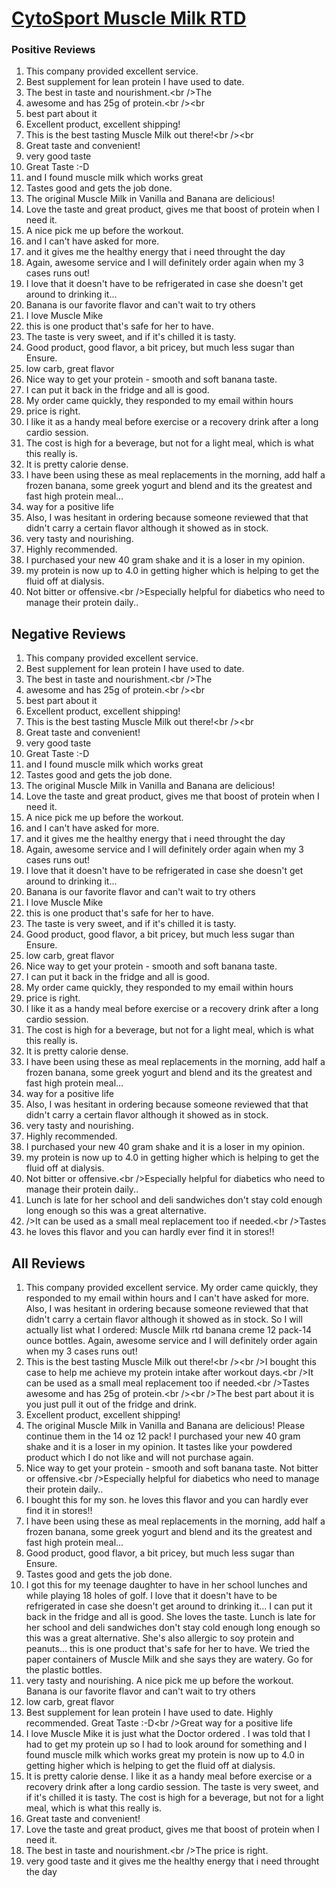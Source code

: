 # [CytoSport Muscle Milk RTD](https://products.checkmycream.com/products/CytoSport-Muscle-Milk-RTD.html)

### Positive Reviews

<ol>
      <li>This company provided excellent service.</li>
      <li>Best supplement for lean protein I have used to date.  </li>
      <li>The best in taste and nourishment.&lt;br /&gt;The</li>
      <li>awesome and has 25g of protein.&lt;br /&gt;&lt;br</li>
      <li>best part about it</li>
      <li>Excellent product, excellent shipping!</li>
      <li>This is the best tasting Muscle Milk out there!&lt;br /&gt;&lt;br</li>
      <li>Great taste and convenient!</li>
      <li>very good taste</li>
      <li>Great Taste :-D</li>
      <li>and I found muscle milk which works great</li>
      <li>Tastes good and gets the job done.</li>
      <li>The original Muscle Milk in Vanilla and Banana are delicious!</li>
      <li>Love the taste and great product, gives me that boost of protein when I need it.</li>
      <li>A nice pick me up before the workout.  </li>
      <li>and I can&#x27;t have asked for more.</li>
      <li>and it gives me the healthy energy that i need throught the day</li>
      <li>Again, awesome service and I will definitely order again when my 3 cases runs out!</li>
      <li>I love that it doesn&#x27;t have to be refrigerated in case she doesn&#x27;t get around to drinking it...</li>
      <li>Banana is our favorite flavor and can&#x27;t wait to try others</li>
      <li>I love Muscle Mike</li>
      <li>this is one product that&#x27;s safe for her to have.</li>
      <li>The taste is very sweet, and if it&#x27;s chilled it is tasty.</li>
      <li>Good product, good flavor, a bit pricey, but much less sugar than Ensure.</li>
      <li>low carb, great flavor</li>
      <li>Nice way to get your protein - smooth and soft banana taste.</li>
      <li>I can put it back in the fridge and all is good.</li>
      <li>My order came quickly, they responded to my email within hours</li>
      <li>price is right.</li>
      <li>I like it as a handy meal before exercise or a recovery drink after a long cardio session.  </li>
      <li>The cost is high for a beverage, but not for a light meal, which is what this really is.</li>
      <li>It is pretty calorie dense.</li>
      <li>I have been using these as meal replacements in the morning, add half a frozen banana, some greek yogurt and blend and its the greatest and fast high protein meal...</li>
      <li>way for a positive life</li>
      <li>Also, I was hesitant in ordering because someone reviewed that that didn&#x27;t carry a certain flavor although it showed as in stock.  </li>
      <li>very tasty and nourishing.</li>
      <li>Highly recommended.  </li>
      <li>I purchased your new 40 gram shake and it is a loser in my opinion.</li>
      <li>my protein is now up to 4.0 in getting higher which is helping to get the fluid off at dialysis.</li>
      <li>Not bitter or offensive.&lt;br /&gt;Especially helpful for diabetics who need to manage their protein daily..</li>
</ol>


<h2>Negative Reviews</h2>
<ol>
<li> This company provided excellent service.</li>
<li> Best supplement for lean protein I have used to date.  </li>
<li> The best in taste and nourishment.&lt;br /&gt;The</li>
<li> awesome and has 25g of protein.&lt;br /&gt;&lt;br</li>
<li> best part about it</li>
<li> Excellent product, excellent shipping!</li>
<li> This is the best tasting Muscle Milk out there!&lt;br /&gt;&lt;br</li>
<li> Great taste and convenient!</li>
<li> very good taste</li>
<li> Great Taste :-D</li>
<li> and I found muscle milk which works great</li>
<li> Tastes good and gets the job done.</li>
<li> The original Muscle Milk in Vanilla and Banana are delicious!</li>
<li> Love the taste and great product, gives me that boost of protein when I need it.</li>
<li> A nice pick me up before the workout.  </li>
<li> and I can&#x27;t have asked for more.</li>
<li> and it gives me the healthy energy that i need throught the day</li>
<li> Again, awesome service and I will definitely order again when my 3 cases runs out!</li>
<li> I love that it doesn&#x27;t have to be refrigerated in case she doesn&#x27;t get around to drinking it...</li>
<li> Banana is our favorite flavor and can&#x27;t wait to try others</li>
<li> I love Muscle Mike</li>
<li> this is one product that&#x27;s safe for her to have.</li>
<li> The taste is very sweet, and if it&#x27;s chilled it is tasty.</li>
<li> Good product, good flavor, a bit pricey, but much less sugar than Ensure.</li>
<li> low carb, great flavor</li>
<li> Nice way to get your protein - smooth and soft banana taste.</li>
<li> I can put it back in the fridge and all is good.</li>
<li> My order came quickly, they responded to my email within hours</li>
<li> price is right.</li>
<li> I like it as a handy meal before exercise or a recovery drink after a long cardio session.  </li>
<li> The cost is high for a beverage, but not for a light meal, which is what this really is.</li>
<li> It is pretty calorie dense.</li>
<li> I have been using these as meal replacements in the morning, add half a frozen banana, some greek yogurt and blend and its the greatest and fast high protein meal...</li>
<li> way for a positive life</li>
<li> Also, I was hesitant in ordering because someone reviewed that that didn&#x27;t carry a certain flavor although it showed as in stock.  </li>
<li> very tasty and nourishing.</li>
<li> Highly recommended.  </li>
<li> I purchased your new 40 gram shake and it is a loser in my opinion.</li>
<li> my protein is now up to 4.0 in getting higher which is helping to get the fluid off at dialysis.</li>
<li> Not bitter or offensive.&lt;br /&gt;Especially helpful for diabetics who need to manage their protein daily..</li>
<li> Lunch is late for her school and deli sandwiches don&#x27;t stay cold enough long enough so this was a great alternative.</li>
<li> /&gt;It can be used as a small meal replacement too if needed.&lt;br /&gt;Tastes</li>
<li> he loves this flavor and you can hardly ever find it in stores!!</li>
</ol>

<h2>All Reviews</h2>

<ol>
    <li> This company provided excellent service. My order came quickly, they responded to my email within hours and I can&#x27;t have asked for more. Also, I was hesitant in ordering because someone reviewed that that didn&#x27;t carry a certain flavor although it showed as in stock.  So I will actually list what I ordered: Muscle Milk rtd banana creme 12 pack-14 ounce bottles. Again, awesome service and I will definitely order again when my 3 cases runs out!</li>
    <li> This is the best tasting Muscle Milk out there!&lt;br /&gt;&lt;br /&gt;I bought this case to help me achieve my protein intake after workout days.&lt;br /&gt;It can be used as a small meal replacement too if needed.&lt;br /&gt;Tastes awesome and has 25g of protein.&lt;br /&gt;&lt;br /&gt;The best part about it is you just pull it out of the fridge and drink.</li>
    <li> Excellent product, excellent shipping!</li>
    <li> The original Muscle Milk in Vanilla and Banana are delicious! Please continue them in the 14 oz 12 pack! I purchased your new 40 gram shake and it is a loser in my opinion. It tastes like your powdered product which I do not like and will not purchase again.</li>
    <li> Nice way to get your protein - smooth and soft banana taste. Not bitter or offensive.&lt;br /&gt;Especially helpful for diabetics who need to manage their protein daily..</li>
    <li> I bought this for my son. he loves this flavor and you can hardly ever find it in stores!!</li>
    <li> I have been using these as meal replacements in the morning, add half a frozen banana, some greek yogurt and blend and its the greatest and fast high protein meal...</li>
    <li> Good product, good flavor, a bit pricey, but much less sugar than Ensure.</li>
    <li> Tastes good and gets the job done.</li>
    <li> I got this for my teenage daughter to have in her school lunches and while playing 18 holes of golf. I love that it doesn&#x27;t have to be refrigerated in case she doesn&#x27;t get around to drinking it... I can put it back in the fridge and all is good. She loves the taste. Lunch is late for her school and deli sandwiches don&#x27;t stay cold enough long enough so this was a great alternative. She&#x27;s also allergic to soy protein and peanuts... this is one product that&#x27;s safe for her to have. We tried the paper containers of Muscle Milk and she says they are watery. Go for the plastic bottles.</li>
    <li> very tasty and nourishing. A nice pick me up before the workout.  Banana is our favorite flavor and can&#x27;t wait to try others</li>
    <li> low carb, great flavor</li>
    <li> Best supplement for lean protein I have used to date.  Highly recommended.  Great Taste :-D&lt;br /&gt;Great way for a positive life</li>
    <li> I love Muscle Mike it is just what the Doctor ordered . I was told that I had to get  my protein up so I had to look around for something and I found muscle milk which works great my protein is now up to 4.0 in getting higher which is helping to get the fluid off at dialysis.</li>
    <li> It is pretty calorie dense. I like it as a handy meal before exercise or a recovery drink after a long cardio session.  The taste is very sweet, and if it&#x27;s chilled it is tasty. The cost is high for a beverage, but not for a light meal, which is what this really is.</li>
    <li> Great taste and convenient!</li>
    <li> Love the taste and great product, gives me that boost of protein when I need it.</li>
    <li> The best in taste and nourishment.&lt;br /&gt;The price is right.</li>
    <li> very good taste and it gives me the healthy energy that i need throught the day</li>
</ol>




